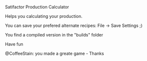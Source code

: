 Satifactor Production Calculator

Helps you calculating your production.

You can save your prefered alternate recipes: File -> Save Settings ;)

You find a compiled version in the "builds" folder

Have fun

@CoffeeStain: you made a greate game - Thanks